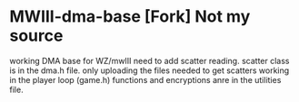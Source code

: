 # MWIII-dma-base [Fork] Not my source
working DMA base for WZ/mwIII need to add scatter reading. scatter class is in the dma.h file. only uploading the files needed to get scatters working in the player loop (game.h)
functions and encryptions anre in the utilities file.

